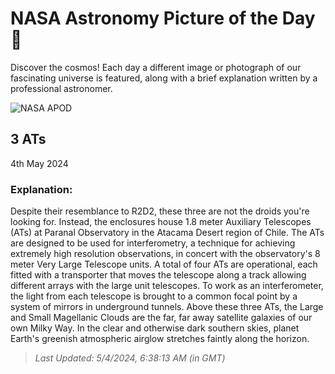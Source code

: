
  # NASA Astronomy Picture of the Day 🌌

  Discover the cosmos! Each day a different image or photograph of our fascinating universe is featured, along with a brief explanation written by a professional astronomer.

![NASA APOD](https://apod.nasa.gov/apod/image/2405/three_ats_beletsky.jpg)

## 3 ATs

4th May 2024

### Explanation: 

Despite their resemblance to R2D2, these three are not the droids you're looking for. Instead, the enclosures house 1.8 meter Auxiliary Telescopes (ATs) at Paranal Observatory in the Atacama Desert region of Chile. The ATs are designed to be used for interferometry, a technique for achieving extremely high resolution observations, in concert with the observatory's 8 meter Very Large Telescope units. A total of four ATs are operational, each fitted with a transporter that moves the telescope along a track allowing different arrays with the large unit telescopes. To work as an interferometer, the light from each telescope is brought to a common focal point by a system of mirrors in underground tunnels. Above these three ATs, the Large and Small Magellanic Clouds are the far, far away satellite galaxies of our own Milky Way. In the clear and otherwise dark southern skies, planet Earth's greenish atmospheric airglow stretches faintly along the horizon.

> _Last Updated: 5/4/2024, 6:38:13 AM (in GMT)_
